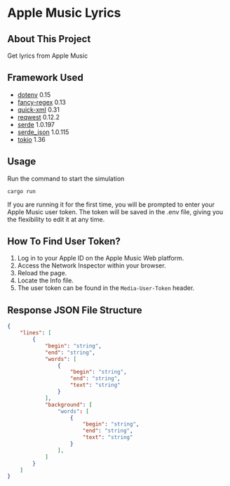 # Apple Music Lyrics

## About This Project

Get lyrics from Apple Music

## Framework Used
- [dotenv](https://github.com/dotenv-rs/dotenv) 0.15
- [fancy-regex](https://github.com/fancy-regex/fancy-regex) 0.13 
- [quick-xml](https://github.com/tafia/quick-xml) 0.31
- [reqwest](https://github.com/seanmonstar/reqwest) 0.12.2 
- [serde](https://github.com/serde-rs/serde) 1.0.197
- [serde_json](https://github.com/serde-rs/json) 1.0.115
- [tokio](https://github.com/tokio-rs/tokio) 1.36

## Usage

Run the command to start the simulation

```
cargo run
```

If you are running it for the first time, you will be prompted to enter your Apple Music user token. The token will be saved in the .env file, giving you the flexibility to edit it at any time.

## How To Find User Token?

1. Log in to your Apple ID on the Apple Music Web platform.
2. Access the Network Inspector within your browser.
3. Reload the page.
4. Locate the Info file.
5. The user token can be found in the `Media-User-Token` header.

## Response JSON File Structure

```json
{
    "lines": [
        {
            "begin": "string",
            "end": "string",
            "words": [
                {
                    "begin": "string",
                    "end": "string",
                    "text": "string"
                }
            ],
            "background": [
                "words": [
                    {
                        "begin": "string",
                        "end": "string",
                        "text": "string"
                    }
                ],
            ]
        }
    ]
}
```



